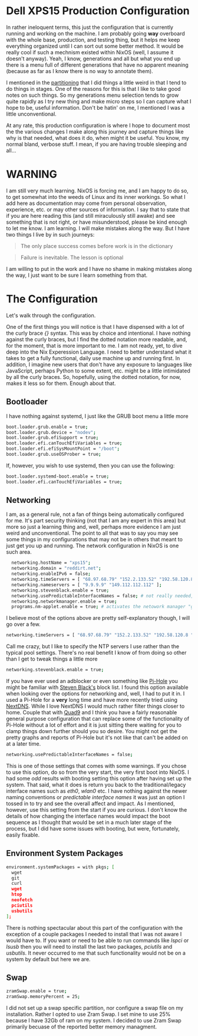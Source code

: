 
# Dell XPS15 Production Configuration

In rather ineloquent terms, this just the configuration that is currently running and working on the machine.  I am probably going **way** overboard with the whole base, production, and testing thing, but it helps me keep everything organized until I can sort out some better method.  It would be really cool if such a mechnism existed within NixOS (well, I assume it doesn't anyway).  Yeah, I know, generations and all but what you end up there is a menu full of different generations that have no apparent meaning (because as far as I know there is no way to annotate them).

I mentioned in the [partitioning](https://github.com/RedDirtBits/nixos/blob/main/docs/002-repartitioning.md) that I did things a little weird in that I tend to do things in stages.  One of the reasons for this is that I like to take good notes on such things.  So my generations menu selection tends to grow quite rapidly as I try new thing and make micro steps so I can capture what I hope to be, useful information.  Don't be hatin' on me, I mentioned I was a little unconventional.

At any rate, this production configuration is where I hope to document most the the various changes I make along this journey and capture things like why is that needed, what does it do, when might it be useful.  You know, my normal bland, verbose stuff.  I mean, if you are having trouble sleeping and all...

# WARNING

I am still very much learning.  NixOS is forcing me, and I am happy to do so, to get somewhat into the weeds of Linux and its inner workings.  So what I add here as documentation may come from personal observation, experience, etc. or may other sources of information.  I say that to state that if you are here reading this (and still miraculously still awake) and see something that is not right, or have misunderstood, please be kind enough to let me know.  I am learning.  I will make mistakes along the way.  But I have two things I live by in such journeys:

> The only place success comes before work is in the dictionary

> Failure is inevitable.  The lesson is optional

I am willing to put in the work and I have no shame in making mistakes along the way, I just want to be sure I learn something from that.

# The Configuration

Let's walk through the configuration.

One of the first things you will notice is that I have dispensed with a lot of the curly brace _{}_ syntax.  This was by choice and intentional.  I have nothing against the curly braces, but I find the dotted notation more readable, and, for the moment, that is more important to me.  I am not ready, yet, to dive deep into the Nix Experession Language.  I need to better understand what it takes to get a fully functional, daily use machine up and running first.  In addition, I imagine new users that don't have any exposure to languages like JavaScript, perhaps Python to some extent, etc. might be a little intimidated by all the curly braces.  So, hopefully, using the dotted notation, for now, makes it less so for them.  Enough about that.

## Bootloader

I have nothing against systemd, I just like the GRUB boot menu a little more

```bash
boot.loader.grub.enable = true;
boot.loader.grub.device = "nodev";
boot.loader.grub.efiSupport = true;
boot.loader.efi.canTouchEfiVariables = true;
boot.loader.efi.efiSysMountPoint = "/boot";
boot.loader.grub.useOSProber = true;
```

If, however, you wish to use systemd, then you can use the following:

```bash
boot.loader.systemd-boot.enable = true;
boot.loader.efi.canTouchEfiVariables = true;
```

## Networking

I am, as a general rule, not a fan of things being automatically configured for me.  It's part security thinking (not that I am any expert in this area) but more so just a learning thing and, well, perhaps more evidence I am just weird and unconventional.  The point to all that was to say you may see some things in my configurations that may not be in others that meant to just get you up and running.  The network configuration in NixOS is one such area.

```bash
  networking.hostName = "xps15";
  networking.domain = "reddirt.net";
  networking.enableIPv6 = false;
  networking.timeServers = [ "68.97.68.79" "152.2.133.52" "192.58.120.8 " ];
  networking.nameservers = [ "9.9.9.9" "149.112.112.112" ];
  networking.stevenblack.enable = true;
  networking.usePredictableInterfaceNames = false; # not really needed, just used for testing
  networking.networkmanager.enable = true;
  programs.nm-applet.enable = true; # activates the netowork manager "gui" applet
  ```

I believe most of the options above are pretty self-explanatory though, I will go over a few.

```bash
networking.timeServers = [ "68.97.68.79" "152.2.133.52" "192.58.120.8 " ];
```

Call me crazy, but I like to specify the NTP servers I use rather than the typical pool settings.  There's no real benefit I know of from doing so other than I get to tweak things a little more

```bash
networking.stevenblack.enable = true;
```

If you have ever used an adblocker or even something like [Pi-Hole](https://pi-hole.net/) you might be familiar with [Steven Black's](https://github.com/StevenBlack/hosts) block list.  I found this option available when looking over the options for networking and, well, I had to put it in.  I used a Pi-Hole for a **very** long time and have more recently tried using [NextDNS](https://nextdns.io/).  While I love NextDNS I would much rather filter things closer to home.  Couple that with [Quad9](https://www.quad9.net/) and I think you have a fairly reasonable general purpose configuration that can replace some of the functionality of Pi-Hole without a lot of effort and it is just sitting there waiting for you to clamp things down further should you so desire.  You might not get the pretty graphs and reports of Pi-Hole but it's not like that can't be added on at a later time.

```bash
networking.usePredictableInterfaceNames = false;
```

This is one of those settings that comes with some warnings.  If you chose to use this option, do so from the very start, the very first boot into NixOS.  I had some _odd_ results with booting setting this option after having set up the system.  That said, what it does is return you back to the traditional/legacy interface names such as _eth0_, _wlan0_ etc.  I have nothing against the newer naming conventions or _predictable interface names_ it was just an option I tossed in to try and see the overall affect and impact.  As I mentioned, however, use this setting from the start if you are curious.  I don't know the details of how changing the interface names would impact the boot sequence as I thought that would be set in a much later stage of the process, but I did have some issues with booting, but were, fortunately, easily fixable.

## Environment System Packages

```bash
environment.systemPackages = with pkgs; [
  wget
  git
  curl
  wget
  htop
  neofetch
  pciutils
  usbutils
];
```

There is nothing spectacular about this part of the configuration with the exception of a couple packages I needed to install that I was not aware I would have to.  If you want or need to be able to run commands like _lspci_ or _lsusb_ then you will need to install the last two packages, _pciutils_ and _usbutils_.  It never occurred to me that such functionality would not be on a system by default but here we are.

## Swap

```bash
zramSwap.enable = true;
zramSwap.memoryPercent = 25;
```

I did not set up a swap specific partition, nor configure a swap file on my installation.  Rather I opted to use Zram Swap.  I set mine to use 25% because I have 32Gb of ram on my system.  I decided to use Zram Swap primarily becuase of the reported better memory managment.

